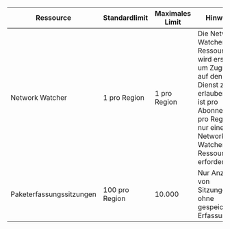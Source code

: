 | Ressource | Standardlimit | Maximales Limit | Hinweis |
| --- | --- | --- | --- |
| Network Watcher | 1 pro Region  | 1 pro Region |  Die Network Watcher-Ressource wird erstellt, um Zugriff auf den Dienst zu erlauben. Es ist pro Abonnement pro Region nur eine Network Watcher-Ressource erforderlich. |
| Paketerfassungssitzungen |100 pro Region | 10.000 |Nur Anzahl von Sitzungen, ohne gespeicherte Erfassungen |
